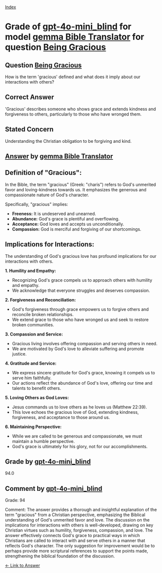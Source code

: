 
[Index](../../../../index.md)
# Grade of [gpt-4o-mini_blind](../../../grading_models/gpt-4o-mini_blind.md) for model [gemma Bible Translator](../../../answering_models/gemma_Bible_Translator.md) for question [Being Gracious](../../../questions/Being_Gracious.md)

## Question [Being Gracious](../../../questions/Being_Gracious.md)
How is the term 'gracious' defined and what does it imply about our interactions with others?

## Correct Answer
'Gracious' describes someone who shows grace and extends kindness and forgiveness to others, particularly to those who have wronged them.

## Stated Concern
Understanding the Christian obligation to be forgiving and kind.

## [Answer](../Being_Gracious.md) by [gemma Bible Translator](../../../answering_models/gemma_Bible_Translator.md)
## Definition of "Gracious":

In the Bible, the term "gracious" (Greek: "charis") refers to God's unmerited favor and loving-kindness towards us. It emphasizes the generous and compassionate nature of God's character. 

Specifically, "gracious" implies:

* **Freeness:** It is undeserved and unearned.
* **Abundance:** God's grace is plentiful and overflowing.
* **Acceptance:** God loves and accepts us unconditionally.
* **Compassion:** God is merciful and forgiving of our shortcomings.


## Implications for Interactions:

The understanding of God's gracious love has profound implications for our interactions with others. 

**1. Humility and Empathy:**

* Recognizing God's grace compels us to approach others with humility and empathy.
* We acknowledge that everyone struggles and deserves compassion.

**2. Forgiveness and Reconciliation:**

* God's forgiveness through grace empowers us to forgive others and reconcile broken relationships.
* We extend grace to those who have wronged us and seek to restore broken communities.

**3. Compassion and Service:**

* Gracious living involves offering compassion and serving others in need.
* We are motivated by God's love to alleviate suffering and promote justice.

**4. Gratitude and Service:**

* We express sincere gratitude for God's grace, knowing it compels us to serve him faithfully.
* Our actions reflect the abundance of God's love, offering our time and talents to benefit others.

**5. Loving Others as God Loves:**

* Jesus commands us to love others as he loves us (Matthew 22:39).
* This love echoes the gracious love of God, extending kindness, forgiveness, and acceptance to those around us.

**6. Maintaining Perspective:**

* While we are called to be generous and compassionate, we must maintain a humble perspective.
* God's grace is ultimately for his glory, not for our accomplishments.

## Grade by [gpt-4o-mini_blind](../../../grading_models/gpt-4o-mini_blind.md)
94.0

## Comment by [gpt-4o-mini_blind](../../../grading_models/gpt-4o-mini_blind.md)
Grade: 94

Comment: The answer provides a thorough and insightful explanation of the term "gracious" from a Christian perspective, emphasizing the Biblical understanding of God's unmerited favor and love. The discussion on the implications for interactions with others is well-developed, drawing on key Christian virtues such as humility, forgiveness, compassion, and love. The answer effectively connects God's grace to practical ways in which Christians are called to interact with and serve others in a manner that reflects God's character. The only suggestion for improvement would be to perhaps provide more scriptural references to support the points made, strengthening the biblical foundation of the discussion.

[&lt;- Link to Answer](../Being_Gracious.md)
